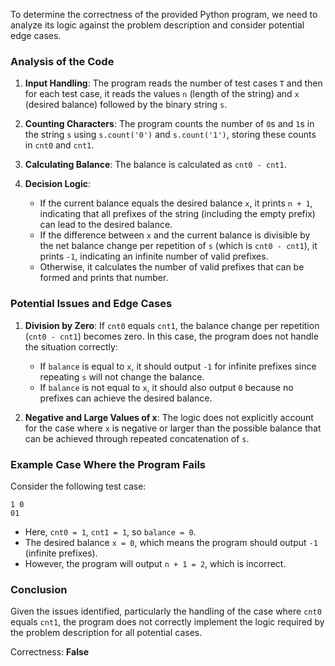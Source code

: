 To determine the correctness of the provided Python program, we need to analyze its logic against the problem description and consider potential edge cases.

### Analysis of the Code

1. **Input Handling**: The program reads the number of test cases `T` and then for each test case, it reads the values `n` (length of the string) and `x` (desired balance) followed by the binary string `s`.

2. **Counting Characters**: The program counts the number of `0`s and `1`s in the string `s` using `s.count('0')` and `s.count('1')`, storing these counts in `cnt0` and `cnt1`.

3. **Calculating Balance**: The balance is calculated as `cnt0 - cnt1`.

4. **Decision Logic**:
   - If the current balance equals the desired balance `x`, it prints `n + 1`, indicating that all prefixes of the string (including the empty prefix) can lead to the desired balance.
   - If the difference between `x` and the current balance is divisible by the net balance change per repetition of `s` (which is `cnt0 - cnt1`), it prints `-1`, indicating an infinite number of valid prefixes.
   - Otherwise, it calculates the number of valid prefixes that can be formed and prints that number.

### Potential Issues and Edge Cases

1. **Division by Zero**: If `cnt0` equals `cnt1`, the balance change per repetition (`cnt0 - cnt1`) becomes zero. In this case, the program does not handle the situation correctly:
   - If `balance` is equal to `x`, it should output `-1` for infinite prefixes since repeating `s` will not change the balance.
   - If `balance` is not equal to `x`, it should also output `0` because no prefixes can achieve the desired balance.

2. **Negative and Large Values of x**: The logic does not explicitly account for the case where `x` is negative or larger than the possible balance that can be achieved through repeated concatenation of `s`.

### Example Case Where the Program Fails

Consider the following test case:
```
1 0
01
```
- Here, `cnt0 = 1`, `cnt1 = 1`, so `balance = 0`.
- The desired balance `x = 0`, which means the program should output `-1` (infinite prefixes).
- However, the program will output `n + 1 = 2`, which is incorrect.

### Conclusion

Given the issues identified, particularly the handling of the case where `cnt0` equals `cnt1`, the program does not correctly implement the logic required by the problem description for all potential cases.

Correctness: **False**